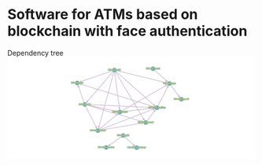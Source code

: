 # Software for ATMs based on blockchain with face authentication

Dependency tree
![Dependency tree](https://github.com/fed0rus/ATM/blob/master/download.png)
